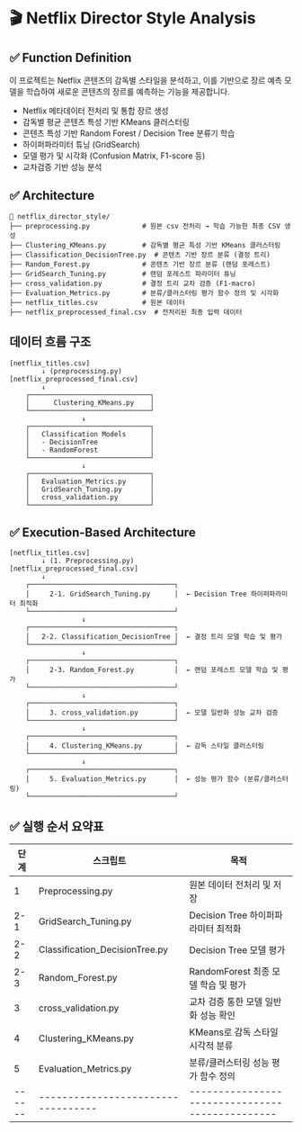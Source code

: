 # 🎬 Netflix Director Style Analysis

## ✅ Function Definition

이 프로젝트는 Netflix 콘텐츠의 감독별 스타일을 분석하고, 
이를 기반으로 장르 예측 모델을 학습하여 새로운 콘텐츠의 장르를 예측하는 기능을 제공합니다.

- Netflix 메타데이터 전처리 및 통합 장르 생성
- 감독별 평균 콘텐츠 특성 기반 KMeans 클러스터링
- 콘텐츠 특성 기반 Random Forest / Decision Tree 분류기 학습
- 하이퍼파라미터 튜닝 (GridSearch)
- 모델 평가 및 시각화 (Confusion Matrix, F1-score 등)
- 교차검증 기반 성능 분석

## ✅ Architecture

```
📁 netflix_director_style/
├── preprocessing.py             # 원본 csv 전처리 → 학습 가능한 최종 CSV 생성
├── Clustering_KMeans.py         # 감독별 평균 특성 기반 KMeans 클러스터링
├── Classification_DecisionTree.py  # 콘텐츠 기반 장르 분류 (결정 트리)
├── Random_Forest.py             # 콘텐츠 기반 장르 분류 (랜덤 포레스트)
├── GridSearch_Tuning.py         # 랜덤 포레스트 파라미터 튜닝
├── cross_validation.py          # 결정 트리 교차 검증 (F1-macro)
├── Evaluation_Metrics.py        # 분류/클러스터링 평가 함수 정의 및 시각화
├── netflix_titles.csv           # 원본 데이터
├── netflix_preprocessed_final.csv  # 전처리된 최종 입력 데이터
```

## 데이터 흐름 구조

```
[netflix_titles.csv]
        ↓ (preprocessing.py)
[netflix_preprocessed_final.csv]
        ↓
    ┌──────────────────────────────┐
    │      Clustering_KMeans.py    │
    └──────────────────────────────┘
                  ↓
    ┌──────────────────────────────┐
    │   Classification Models      │
    │   - DecisionTree             │
    │   - RandomForest             │
    └──────────────────────────────┘
                  ↓
    ┌──────────────────────────────┐
    │   Evaluation_Metrics.py      │
    │   GridSearch_Tuning.py       │
    │   cross_validation.py        │
    └──────────────────────────────┘
```

## ✅ Execution-Based Architecture

```
[netflix_titles.csv]
        ↓ (1. Preprocessing.py)
[netflix_preprocessed_final.csv]
        ↓
    ┌────────────────────────────────────┐
    │     2-1. GridSearch_Tuning.py      │  ← Decision Tree 하이퍼파라미터 최적화
    └────────────────────────────────────┘
                  ↓
    ┌────────────────────────────────────┐
    │   2-2. Classification_DecisionTree │  ← 결정 트리 모델 학습 및 평가
    └────────────────────────────────────┘
                  ↓
    ┌────────────────────────────────────┐
    │     2-3. Random_Forest.py          │  ← 랜덤 포레스트 모델 학습 및 평가
    └────────────────────────────────────┘
                  ↓
    ┌────────────────────────────────────┐
    │     3. cross_validation.py         │  ← 모델 일반화 성능 교차 검증
    └────────────────────────────────────┘
                  ↓
    ┌────────────────────────────────────┐
    │     4. Clustering_KMeans.py        │  ← 감독 스타일 클러스터링
    └────────────────────────────────────┘
                  ↓
    ┌────────────────────────────────────┐
    │     5. Evaluation_Metrics.py       │  ← 성능 평가 함수 (분류/클러스터링)
    └────────────────────────────────────┘
```

## ✅ 실행 순서 요약표 

| 단계 | 스크립트                         | 목적                                          |
|------|----------------------------------|-----------------------------------------------|
| 1    | Preprocessing.py                | 원본 데이터 전처리 및 저장                    |
| 2-1  | GridSearch_Tuning.py            | Decision Tree 하이퍼파라미터 최적화           |
| 2-2  | Classification_DecisionTree.py  | Decision Tree 모델 평가                       |
| 2-3  | Random_Forest.py                | RandomForest 최종 모델 학습 및 평가           |
| 3    | cross_validation.py             | 교차 검증 통한 모델 일반화 성능 확인          |
| 4    | Clustering_KMeans.py            | KMeans로 감독 스타일 시각적 분류              |
| 5    | Evaluation_Metrics.py           | 분류/클러스터링 성능 평가 함수 정의           |
|------|----------------------------------|-----------------------------------------------|


